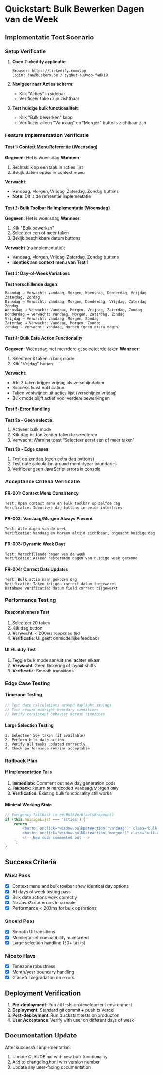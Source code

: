 # Quickstart: Bulk Bewerken Dagen van de Week

## Implementatie Test Scenario

### Setup Verificatie

1. **Open Tickedify applicatie**:
   ```
   Browser: https://tickedify.com/app
   Login: jan@buskens.be / qyqhut-muDvop-fadki9
   ```

2. **Navigeer naar Acties scherm**:
   - Klik "Acties" in sidebar
   - Verificeer taken zijn zichtbaar

3. **Test huidige bulk functionaliteit**:
   - Klik "Bulk bewerken" knop
   - Verificeer alleen "Vandaag" en "Morgen" buttons zichtbaar zijn

### Feature Implementation Verificatie

#### Test 1: Context Menu Referentie (Woensdag)
**Gegeven**: Het is woensdag
**Wanneer**:
1. Rechtsklik op een taak in acties lijst
2. Bekijk datum opties in context menu

**Verwacht**:
- Vandaag, Morgen, Vrijdag, Zaterdag, Zondag buttons
- **Note**: Dit is de referentie implementatie

#### Test 2: Bulk Toolbar Na Implementatie (Woensdag)
**Gegeven**: Het is woensdag
**Wanneer**:
1. Klik "Bulk bewerken"
2. Selecteer een of meer taken
3. Bekijk beschikbare datum buttons

**Verwacht** (na implementatie):
- Vandaag, Morgen, Vrijdag, Zaterdag, Zondag buttons
- **Identiek aan context menu van Test 1**

#### Test 3: Day-of-Week Variations
**Test verschillende dagen**:
```
Maandag → Verwacht: Vandaag, Morgen, Woensdag, Donderdag, Vrijdag, Zaterdag, Zondag
Dinsdag → Verwacht: Vandaag, Morgen, Donderdag, Vrijdag, Zaterdag, Zondag
Woensdag → Verwacht: Vandaag, Morgen, Vrijdag, Zaterdag, Zondag
Donderdag → Verwacht: Vandaag, Morgen, Zaterdag, Zondag
Vrijdag → Verwacht: Vandaag, Morgen, Zondag
Zaterdag → Verwacht: Vandaag, Morgen, Zondag
Zondag → Verwacht: Vandaag, Morgen (geen extra dagen)
```

#### Test 4: Bulk Date Action Functionality
**Gegeven**: Woensdag met meerdere geselecteerde taken
**Wanneer**:
1. Selecteer 3 taken in bulk mode
2. Klik "Vrijdag" button

**Verwacht**:
- Alle 3 taken krijgen vrijdag als verschijndatum
- Success toast notification
- Taken verdwijnen uit acties lijst (verschijnen vrijdag)
- Bulk mode blijft actief voor verdere bewerkingen

#### Test 5: Error Handling
**Test 5a - Geen selectie**:
1. Activeer bulk mode
2. Klik dag button zonder taken te selecteren
3. Verwacht: Warning toast "Selecteer eerst een of meer taken"

**Test 5b - Edge cases**:
1. Test op zondag (geen extra dag buttons)
2. Test date calculation around month/year boundaries
3. Verificeer geen JavaScript errors in console

### Acceptance Criteria Verificatie

#### FR-001: Context Menu Consistency
```
Test: Open context menu en bulk toolbar op zelfde dag
Verificatie: Identieke dag buttons in beide interfaces
```

#### FR-002: Vandaag/Morgen Always Present
```
Test: Alle dagen van de week
Verificatie: Vandaag en Morgen altijd zichtbaar, ongeacht huidige dag
```

#### FR-003: Dynamic Week Days
```
Test: Verschillende dagen van de week
Verificatie: Alleen resterende dagen van huidige week getoond
```

#### FR-004: Correct Date Updates
```
Test: Bulk actie naar gekozen dag
Verificatie: Taken krijgen correct datum toegewezen
Database verificatie: datum field correct bijgewerkt
```

### Performance Testing

#### Responsiveness Test
1. Selecteer 20 taken
2. Klik dag button
3. **Verwacht**: < 200ms response tijd
4. **Verificatie**: UI geeft onmiddellijke feedback

#### UI Fluidity Test
1. Toggle bulk mode aan/uit snel achter elkaar
2. **Verwacht**: Geen flickering of layout shifts
3. **Verificatie**: Smooth transitions

### Edge Case Testing

#### Timezone Testing
```javascript
// Test date calculations around daylight savings
// Test around midnight boundary conditions
// Verify consistent behavior across timezones
```

#### Large Selection Testing
```
1. Selecteer 50+ taken (if available)
2. Perform bulk date action
3. Verify all tasks updated correctly
4. Check performance remains acceptable
```

### Rollback Plan

#### If Implementation Fails
1. **Immediate**: Comment out new day generation code
2. **Fallback**: Return to hardcoded Vandaag/Morgen only
3. **Verification**: Existing bulk functionality still works

#### Minimal Working State
```javascript
// Emergency fallback in getBulkVerplaatsKnoppen()
if (this.huidigeLijst === 'acties') {
    return `
        <button onclick="window.bulkDateAction('vandaag')" class="bulk-action-btn">Vandaag</button>
        <button onclick="window.bulkDateAction('morgen')" class="bulk-action-btn">Morgen</button>
        <!-- New code commented out -->
    `;
}
```

## Success Criteria

### Must Pass
- [x] Context menu and bulk toolbar show identical day options
- [x] All days of week testing pass
- [x] Bulk date actions work correctly
- [x] No JavaScript errors in console
- [x] Performance < 200ms for bulk operations

### Should Pass
- [x] Smooth UI transitions
- [x] Mobile/tablet compatibility maintained
- [x] Large selection handling (20+ tasks)

### Nice to Have
- [x] Timezone robustness
- [x] Month/year boundary handling
- [x] Graceful degradation on errors

## Deployment Verification

1. **Pre-deployment**: Run all tests on development environment
2. **Deployment**: Standard git commit + push to Vercel
3. **Post-deployment**: Run quickstart tests on production
4. **User Acceptance**: Verify with user on different days of week

## Documentation Update

After successful implementation:
1. Update CLAUDE.md with new bulk functionality
2. Add to changelog.html with version number
3. Update any user-facing documentation